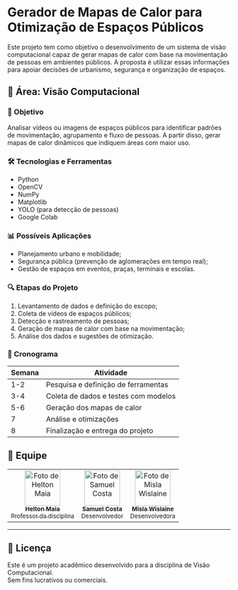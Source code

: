 # Gerador de Mapas de Calor para Otimização de Espaços Públicos

Este projeto tem como objetivo o desenvolvimento de um sistema de visão computacional capaz de gerar mapas de calor com base na movimentação de pessoas em ambientes públicos. A proposta é utilizar essas informações para apoiar decisões de urbanismo, segurança e organização de espaços.

## 🧠 Área: Visão Computacional

### 🎯 Objetivo
Analisar vídeos ou imagens de espaços públicos para identificar padrões de movimentação, agrupamento e fluxo de pessoas. A partir disso, gerar mapas de calor dinâmicos que indiquem áreas com maior uso.

### 🛠️ Tecnologias e Ferramentas
- Python
- OpenCV
- NumPy
- Matplotlib 
- YOLO (para detecção de pessoas)
- Google Colab
  
### 📊 Possíveis Aplicações
- Planejamento urbano e mobilidade;
- Segurança pública (prevenção de aglomerações em tempo real);
- Gestão de espaços em eventos, praças, terminais e escolas.

### 🔍 Etapas do Projeto
1. Levantamento de dados e definição do escopo;
2. Coleta de vídeos de espaços públicos;
3. Detecção e rastreamento de pessoas;
4. Geração de mapas de calor com base na movimentação;
5. Análise dos dados e sugestões de otimização.

### 📅 Cronograma
| Semana | Atividade |
|--------|-----------|
| 1-2    | Pesquisa e definição de ferramentas |
| 3-4    | Coleta de dados e testes com modelos |
| 5-6    | Geração dos mapas de calor |
| 7      | Análise e otimizações |
| 8      | Finalização e entrega do projeto |

## 👥 Equipe

<table>
  <tr>
    <td align="center">
      <a href="https://github.com/heltonmaia">
        <img src="https://github.com/heltonmaia.png" width="80px;" alt="Foto de Helton Maia"/>
        <br/>
        <sub><b>Helton Maia</b></sub>
        <br/>
        <sub>Professor da disciplina</sub>
      </a>
    </td>
    <td align="center">
      <a href="https://github.com/SamuelRCosta-Dev">
        <img src="https://github.com/SamuelRCosta-Dev.png" width="80px;" alt="Foto de Samuel Costa"/>
        <br/>
        <sub><b>Samuel Costa</b></sub>
        <br/>
        <sub>Desenvolvedor</sub>
      </a>
    </td>
    <td align="center">
      <a href="https://github.com/wwwmisla">
        <img src="https://github.com/wwwmisla.png" width="80px;" alt="Foto de Misla Wislaine"/>
        <br/>
        <sub><b>Misla Wislaine</b></sub>
        <br/>
        <sub>Desenvolvedora</sub>
      </a>
    </td>
  </tr>
</table>

---

## 📄 Licença

Este é um projeto acadêmico desenvolvido para a disciplina de Visão Computacional.  
Sem fins lucrativos ou comerciais.
